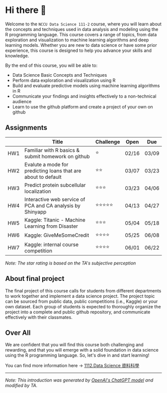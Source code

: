 # Hi there 👋
Welcome to the `NCCU Data Science 111-2` course, where you will learn about the concepts and techniques used in data analysis and modeling using the R programming language. This course covers a range of topics, from data exploration and visualization to machine learning algorithms and deep learning models. Whether you are new to data science or have some prior experience, this course is designed to help you advance your skills and knowledge.

By the end of this course, you will be able to:

- Data Science Basic Concepts and Techniques
- Perform data exploration and visualization using R
- Build and evaluate predictive models using machine learning algorithms in R
- Communicate your findings and insights effectively to a non-technical audience
- Learn to use the github platform and create a project of your own on github

## Assignments
||Title|Challenge|Open|Due|
|-|-|-|:-:|:-:|
|HW1|Familiar with R basics & submit homework on github|⭐|02/16|03/09|
|HW2|Evalute a mode for predicting loans that are about to default|⭐⭐|03/07|03/23|
|HW3|Predict protein subcellular localization|⭐⭐⭐|03/23|04/06|
|HW4|Interactive web service of PCA and CA analysis by Shinyapp|⭐⭐⭐⭐⭐|04/13|04/27|
|HW5|Kaggle: Titanic - Machine Learning from Disaster|⭐⭐⭐|05/04|05/18|
|HW6|Kaggle: GiveMeSomeCredit|⭐⭐⭐⭐|05/25|06/08|
|HW7|Kaggle: internal course competition|⭐⭐⭐⭐|06/01|06/22|

_Note: The star rating is based on the TA's subjective perception_

## About final project
The final project of this course calls for students from different departments to work together and implement a data science project. The project topic can be sourced from public data, public competitions (i.e., Kaggle) or your own dataset. Each group of students is expected to thoroughly organize the project into a complete and public github repository, and communicate effectively with their classmates.

## Over All
We are confident that you will find this course both challenging and rewarding, and that you will emerge with a solid foundation in data science using the R programming language. So, let's dive in and start learning!

You can find more information here → [1112.Data Science 資料科學](https://www.changlabtw.com/1112-datascience.html)

--- 
_Note: This introduction was generated by [OpenAI's ChatGPT model](https://chat.openai.com/chat) and modified by TA._
